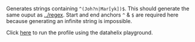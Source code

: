 Generates strings containing `^(Joh?n|Mar[yk])$`. This should generate the same ouput as [../regex](../regex). Start and end anchors `^` & `$` are required here because generating an infinite string is impossible.

Click [here](https://finos.github.io/datahelix/playground/#ewogICAgImZpZWxkcyI6IFsKICAgIHsKICAgICAgIm5hbWUiOiAiZmlyc3RfbmFtZSIsCiAgICAgICJ0eXBlIjogInN0cmluZyIsCiAgICAgICJudWxsYWJsZSI6IGZhbHNlCiAgICB9CiAgXSwKICAiY29uc3RyYWludHMiOiBbCiAgICB7CiAgICAgICJmaWVsZCI6ICJmaXJzdF9uYW1lIiwKICAgICAgImNvbnRhaW5pbmdSZWdleCI6ICJeKEpvaD9ufE1hclt5a10pJCIKICAgIH0KICBdCn0%3D) to run the profile using the datahelix playground.
